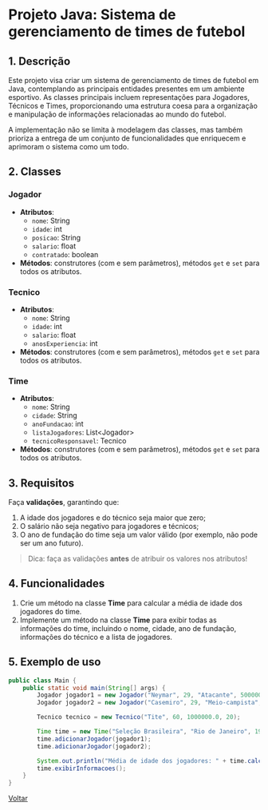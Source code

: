 # Projeto Java: Sistema de gerenciamento de times de futebol

## 1. Descrição

Este projeto visa criar um sistema de gerenciamento de times de futebol em Java, contemplando as principais entidades presentes em um ambiente esportivo. As classes principais incluem representações para Jogadores, Técnicos e Times, proporcionando uma estrutura coesa para a organização e manipulação de informações relacionadas ao mundo do futebol.

A implementação não se limita à modelagem das classes, mas também prioriza a entrega de um conjunto de funcionalidades que enriquecem e aprimoram o sistema como um todo.

## 2. Classes

### Jogador

- **Atributos**:
  - `nome`: String
  - `idade`: int
  - `posicao`: String
  - `salario`: float
  - `contratado`: boolean
- **Métodos**: construtores (com e sem parâmetros), métodos `get` e `set` para todos os atributos.

### Tecnico

- **Atributos**:
  - `nome`: String
  - `idade`: int
  - `salario`: float
  - `anosExperiencia`: int
- **Métodos**: construtores (com e sem parâmetros), métodos `get` e `set` para todos os atributos.

### Time

- **Atributos**:
  - `nome`: String
  - `cidade`: String
  - `anoFundacao`: int
  - `listaJogadores`: List\<Jogador\>
  - `tecnicoResponsavel`: Tecnico
- **Métodos**: construtores (com e sem parâmetros), métodos `get` e `set` para todos os atributos.

## 3. Requisitos

Faça **validações**, garantindo que:

1. A idade dos jogadores e do técnico seja maior que zero;
1. O salário não seja negativo para jogadores e técnicos;
1. O ano de fundação do time seja um valor válido (por exemplo, não pode ser um ano futuro).

> Dica: faça as validações **antes** de atribuir os valores nos atributos!

## 4. Funcionalidades

1. Crie um método na classe **Time** para calcular a média de idade dos jogadores do time.
1. Implemente um método na classe **Time** para exibir todas as informações do time, incluindo o nome, cidade, ano de fundação, informações do técnico e a lista de jogadores.

## 5. Exemplo de uso

```java
public class Main {
    public static void main(String[] args) {
        Jogador jogador1 = new Jogador("Neymar", 29, "Atacante", 500000.0, true);
        Jogador jogador2 = new Jogador("Casemiro", 29, "Meio-campista", 300000.0, true);

        Tecnico tecnico = new Tecnico("Tite", 60, 1000000.0, 20);

        Time time = new Time("Seleção Brasileira", "Rio de Janeiro", 1914, tecnico);
        time.adicionarJogador(jogador1);
        time.adicionarJogador(jogador2);

        System.out.println("Média de idade dos jogadores: " + time.calcularMediaIdade());
        time.exibirInformacoes();
    }
}
```

[Voltar](../README.md)
